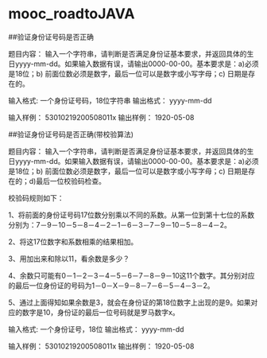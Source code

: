 # mooc_roadtoJAVA
##验证身份证号码是否正确

题目内容：
输入一个字符串，请判断是否满足身份证基本要求，并返回具体的生日yyyy-mm-dd。如果输入数据有误，请输出0000-00-00。基本要求是：a)必须是18位；b) 前面位数必须是数字，最后一位可以是数字或小写字母；c) 日期是存在的。

输入格式:
一个身份证号码，18位字符串
输出格式：
yyyy-mm-dd

输入样例：
53010219200508011x
输出样例：
1920-05-08

##验证身份证号码是否正确(带校验算法)

题目内容：
输入一个字符串，请判断是否满足身份证基本要求，并返回具体的生日yyyy-mm-dd。如果输入数据有误，请输出0000-00-00。基本要求是：a)必须是18位；b) 前面位数必须是数字，最后一位可以是数字或小写字母；c) 日期是存在的；d)最后一位校验码检查。

校验码规则如下：

1、将前面的身份证号码17位数分别乘以不同的系数。从第一位到第十七位的系数分别为：7－9－10－5－8－4－2－1－6－3－7－9－10－5－8－4－2。

2、将这17位数字和系数相乘的结果相加。

3、用加出来和除以11，看余数是多少？

4、余数只可能有0－1－2－3－4－5－6－7－8－9－10这11个数字。其分别对应的最后一位身份证的号码为1－0－X－9－8－7－6－5－4－3－2。

5、通过上面得知如果余数是3，就会在身份证的第18位数字上出现的是9。如果对应的数字是10，身份证的最后一位号码就是罗马数字x。

输入格式:
一个身份证号，18位
输出格式：
yyyy-mm-dd

输入样例：
53010219200508011x
输出样例：
1920-05-08
